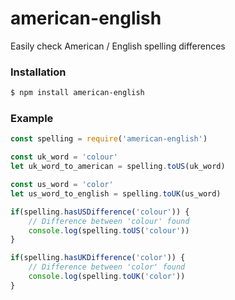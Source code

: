 # american-english
Easily check American / English spelling differences

### Installation
```bash
$ npm install american-english
```

### Example
```javascript
const spelling = require('american-english')

const uk_word = 'colour'
let uk_word_to_american = spelling.toUS(uk_word)

const us_word = 'color'
let us_word_to_english = spelling.toUK(us_word)

if(spelling.hasUSDifference('colour')) {
	// Difference between 'colour' found
	console.log(spelling.toUS('colour'))
}

if(spelling.hasUKDifference('color')) {
	// Difference between 'color' found
	console.log(spelling.toUK('color'))
}
```